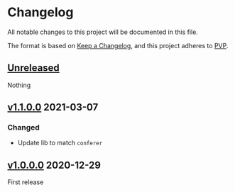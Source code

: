 # Changelog
All notable changes to this project will be documented in this file.

The format is based on [Keep a Changelog](https://keepachangelog.com/en/1.0.0/),
and this project adheres to [PVP](https://pvp.haskell.org/).

## [Unreleased]

Nothing

## [v1.1.0.0] 2021-03-07

### Changed

* Update lib to match `conferer`

## [v1.0.0.0] 2020-12-29

First release

[Unreleased]: https://github.com/ludat/conferer/compare/conferer-hedis_v1.1.0.0...HEAD
[v1.1.0.0]: https://github.com/ludat/conferer/compare/conferer-hedis_v1.0.0.0...conferer-hedis_v1.1.0.0
[v1.0.0.0]: https://github.com/ludat/conferer/compare/v0.0.0.0...conferer-hedis_v1.0.0.0
